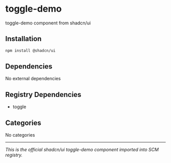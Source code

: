 # toggle-demo

toggle-demo component from shadcn/ui

## Installation

```bash
npm install @shadcn/ui
```

## Dependencies

No external dependencies

## Registry Dependencies

- toggle

## Categories

No categories

---

*This is the official shadcn/ui toggle-demo component imported into SCM registry.*
